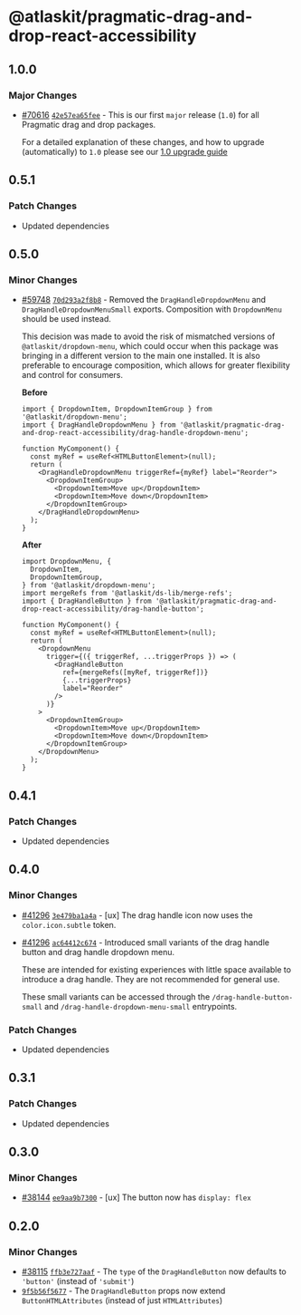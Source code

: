 # @atlaskit/pragmatic-drag-and-drop-react-accessibility

## 1.0.0

### Major Changes

- [#70616](https://stash.atlassian.com/projects/CONFCLOUD/repos/confluence-frontend/pull-requests/70616) [`42e57ea65fee`](https://stash.atlassian.com/projects/CONFCLOUD/repos/confluence-frontend/commits/42e57ea65fee) - This is our first `major` release (`1.0`) for all Pragmatic drag and drop packages.

  For a detailed explanation of these changes, and how to upgrade (automatically) to `1.0` please see our [1.0 upgrade guide](http://atlassian.design/components/pragmatic-drag-and-drop/core-package/upgrade-guides/upgrade-guide-for-1.0)

## 0.5.1

### Patch Changes

- Updated dependencies

## 0.5.0

### Minor Changes

- [#59748](https://stash.atlassian.com/projects/CONFCLOUD/repos/confluence-frontend/pull-requests/59748) [`70d293a2f8b8`](https://stash.atlassian.com/projects/CONFCLOUD/repos/confluence-frontend/commits/70d293a2f8b8) - Removed the `DragHandleDropdownMenu` and `DragHandleDropdownMenuSmall` exports. Composition with `DropdownMenu` should be used instead.

  This decision was made to avoid the risk of mismatched versions of `@atlaskit/dropdown-menu`,
  which could occur when this package was bringing in a different version to the main one installed.
  It is also preferable to encourage composition,
  which allows for greater flexibility and control for consumers.

  **Before**

  ```tsx
  import { DropdownItem, DropdownItemGroup } from '@atlaskit/dropdown-menu';
  import { DragHandleDropdownMenu } from '@atlaskit/pragmatic-drag-and-drop-react-accessibility/drag-handle-dropdown-menu';

  function MyComponent() {
    const myRef = useRef<HTMLButtonElement>(null);
    return (
      <DragHandleDropdownMenu triggerRef={myRef} label="Reorder">
        <DropdownItemGroup>
          <DropdownItem>Move up</DropdownItem>
          <DropdownItem>Move down</DropdownItem>
        </DropdownItemGroup>
      </DragHandleDropdownMenu>
    );
  }
  ```

  **After**

  ```tsx
  import DropdownMenu, {
    DropdownItem,
    DropdownItemGroup,
  } from '@atlaskit/dropdown-menu';
  import mergeRefs from '@atlaskit/ds-lib/merge-refs';
  import { DragHandleButton } from '@atlaskit/pragmatic-drag-and-drop-react-accessibility/drag-handle-button';

  function MyComponent() {
    const myRef = useRef<HTMLButtonElement>(null);
    return (
      <DropdownMenu
        trigger={({ triggerRef, ...triggerProps }) => (
          <DragHandleButton
            ref={mergeRefs([myRef, triggerRef])}
            {...triggerProps}
            label="Reorder"
          />
        )}
      >
        <DropdownItemGroup>
          <DropdownItem>Move up</DropdownItem>
          <DropdownItem>Move down</DropdownItem>
        </DropdownItemGroup>
      </DropdownMenu>
    );
  }
  ```

## 0.4.1

### Patch Changes

- Updated dependencies

## 0.4.0

### Minor Changes

- [#41296](https://bitbucket.org/atlassian/atlassian-frontend/pull-requests/41296) [`3e479ba1a4a`](https://bitbucket.org/atlassian/atlassian-frontend/commits/3e479ba1a4a) - [ux] The drag handle icon now uses the `color.icon.subtle` token.
- [#41296](https://bitbucket.org/atlassian/atlassian-frontend/pull-requests/41296) [`ac64412c674`](https://bitbucket.org/atlassian/atlassian-frontend/commits/ac64412c674) - Introduced small variants of the drag handle button and drag handle dropdown menu.

  These are intended for existing experiences with little space available to
  introduce a drag handle. They are not recommended for general use.

  These small variants can be accessed through the `/drag-handle-button-small` and
  `/drag-handle-dropdown-menu-small` entrypoints.

### Patch Changes

- Updated dependencies

## 0.3.1

### Patch Changes

- Updated dependencies

## 0.3.0

### Minor Changes

- [#38144](https://bitbucket.org/atlassian/atlassian-frontend/pull-requests/38144) [`ee9aa9b7300`](https://bitbucket.org/atlassian/atlassian-frontend/commits/ee9aa9b7300) - [ux] The button now has `display: flex`

## 0.2.0

### Minor Changes

- [#38115](https://bitbucket.org/atlassian/atlassian-frontend/pull-requests/38115) [`ffb3e727aaf`](https://bitbucket.org/atlassian/atlassian-frontend/commits/ffb3e727aaf) - The `type` of the `DragHandleButton` now defaults to `'button'` (instead of `'submit'`)
- [`9f5b56f5677`](https://bitbucket.org/atlassian/atlassian-frontend/commits/9f5b56f5677) - The `DragHandleButton` props now extend `ButtonHTMLAttributes` (instead of just `HTMLAttributes`)
